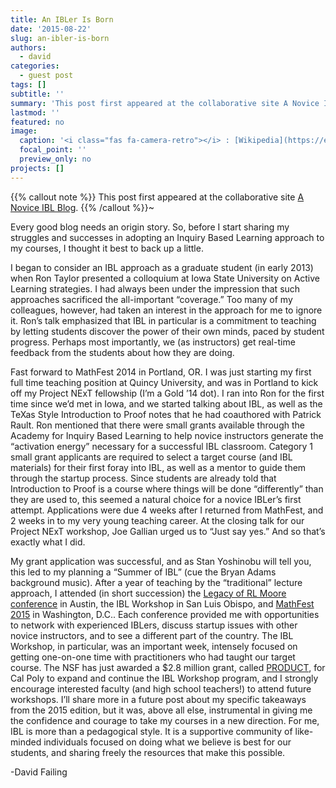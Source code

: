 ```yaml
---
title: An IBLer Is Born
date: '2015-08-22'
slug: an-ibler-is-born
authors: 
  - david
categories:
  - guest post
tags: []
subtitle: ''
summary: 'This post first appeared at the collaborative site A Novice IBL Blog.'
lastmod: ''
featured: no
image:
  caption: '<i class="fas fa-camera-retro"></i> : [Wikipedia](https://en.wikipedia.org/wiki/A_Star_Is_Born_(1937_film))'
  focal_point: ''
  preview_only: no
projects: []
---
```


<!-- This post first appeared at High Country News and is republished here with permission.-->
{{% callout note %}}
This post first appeared at the collaborative site [A Novice IBL Blog](https://noviceiblblog.wordpress.com/2015/08/22/18/).
{{% /callout %}}~

Every good blog needs an origin story. So, before I start sharing my struggles and successes in adopting an Inquiry Based Learning approach to my courses, I thought it best to back up a little.

I began to consider an IBL approach as a graduate student (in early 2013) when Ron Taylor presented a colloquium at Iowa State University on Active Learning strategies. I had always been under the impression that such approaches sacrificed the all-important “coverage.” Too many of my colleagues, however, had taken an interest in the approach for me to ignore it. Ron’s talk emphasized that IBL in particular is a commitment to teaching by letting students discover the power of their own minds, paced by student progress. Perhaps most importantly, we (as instructors) get real-time feedback from the students about how they are doing.

Fast forward to MathFest 2014 in Portland, OR. I was just starting my first full time teaching position at Quincy University, and was in Portland to kick off my Project NExT fellowship (I’m a Gold ’14 dot). I ran into Ron for the first time since we’d met in Iowa, and we started talking about IBL, as well as the TeXas Style Introduction to Proof notes that he had coauthored with Patrick Rault. Ron mentioned that there were small grants available through the Academy for Inquiry Based Learning to help novice instructors generate the “activation energy” necessary for a successful IBL classroom. Category 1 small grant applicants are required to select a target course (and IBL materials) for their first foray into IBL, as well as a mentor to guide them through the startup process. Since students are already told that Introduction to Proof is a course where things will be done “differently” than they are used to, this seemed a natural choice for a novice IBLer’s first attempt. Applications were due 4 weeks after I returned from MathFest, and 2 weeks in to my very young teaching career. At the closing talk for our Project NExT workshop, Joe Gallian urged us to “Just say yes.” And so that’s exactly what I did.

My grant application was successful, and as Stan Yoshinobu will tell you, this led to my planning a “Summer of IBL” (cue the Bryan Adams background music). After a year of teaching by the “traditional” lecture approach, I attended (in short succession) the [Legacy of RL Moore conference](http://legacyrlmoore.org/Reports/201506/program.html) in Austin, the IBL Workshop in San Luis Obispo, and [MathFest 2015](https://www.maa.org/meetings/mathfest-archive) in Washington, D.C.. Each conference provided me with opportunities to network with experienced IBLers, discuss startup issues with other novice instructors, and to see a different part of the country. The IBL Workshop, in particular, was an important week, intensely focused on getting one-on-one time with practitioners who had taught our target course. The NSF has just awarded a $2.8 million grant, called [PRODUCT](http://theiblblog.blogspot.com/2015/08/announcement-28-million-national.html), for Cal Poly to expand and continue the IBL Workshop program, and I strongly encourage interested faculty (and high school teachers!) to attend future workshops. I’ll share more in a future post about my specific takeaways from the 2015 edition, but it was, above all else, instrumental in giving me the confidence and courage to take my courses in a new direction. For me, IBL is more than a pedagogical style. It is a supportive community of like-minded individuals focused on doing what we believe is best for our students, and sharing freely the resources that make this possible.

-David Failing